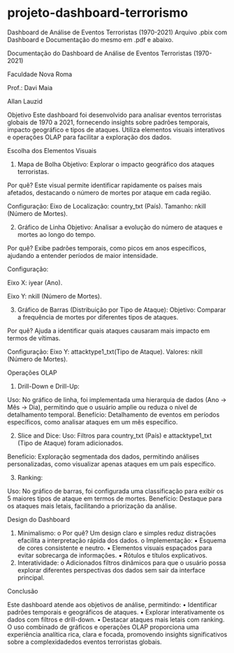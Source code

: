 # projeto-dashboard-terrorismo

Dashboard de Análise de Eventos Terroristas (1970-2021)
Arquivo .pbix com Dashboard e Documentação do mesmo em .pdf e abaixo.


Documentação do Dashboard de Análise de Eventos Terroristas (1970-2021) 

Faculdade Nova Roma 

Prof.: Davi Maia 
 
Allan	Lauzid 

 
Objetivo
Este dashboard foi desenvolvido para analisar eventos terroristas globais de 1970 a 2021, fornecendo insights sobre padrões temporais, impacto geográfico e tipos de ataques. Utiliza elementos visuais interativos e operações OLAP para facilitar a exploração dos dados.
 
Escolha dos Elementos Visuais
1. Mapa de Bolha
Objetivo:
  Explorar o impacto geográfico dos ataques terroristas.
 
Por quê?
  Este visual permite identificar rapidamente os países mais afetados, destacando o número de mortes por ataque em cada região.
 
Configuração:
  Eixo de Localização: country_txt (País).
  Tamanho: nkill (Número de Mortes).
 
2. Gráfico de Linha
Objetivo:
  Analisar a evolução do número de ataques e mortes ao longo do tempo. 
 
Por quê?
  Exibe padrões temporais, como picos em anos específicos, ajudando a entender períodos de maior intensidade.
 
Configuração:

  Eixo X: iyear (Ano).
  
  Eixo Y: nkill (Número de Mortes).
 
 
3. Gráfico de Barras (Distribuição por Tipo de Ataque):
Objetivo:
  Comparar a frequência de mortes por diferentes tipos de ataques.

Por quê?
  Ajuda a identificar quais ataques causaram mais impacto em termos de vítimas.

Configuração:
  Eixo Y: attacktype1_txt(Tipo de Ataque).
  Valores: nkill (Número de Mortes).
 
 
Operações OLAP
 
1. Drill-Down e Drill-Up:
 
  Uso: No gráfico de linha, foi implementada uma hierarquia de dados (Ano → Mês → Dia), permitindo que o usuário amplie ou reduza o nível de detalhamento temporal.
  Benefício: Detalhamento de eventos em períodos específicos, como analisar ataques em um mês específico.
 
2. Slice and Dice:
  Uso: Filtros para country_txt (País) e attacktype1_txt (Tipo de Ataque) foram adicionados.
 
Benefício: Exploração segmentada dos dados, permitindo análises personalizadas, como visualizar apenas ataques em um país específico.
 
3. Ranking:

  Uso: No gráfico de barras, foi configurada uma classificação para exibir os 5 maiores tipos de ataque em termos de mortes.
  Benefício: Destaque para os ataques mais letais, facilitando a priorização da análise.
 
 
Design do Dashboard
1. Minimalismo:
 o Por quê?
  Um design claro e simples reduz distrações efacilita a interpretação rápida dos dados.
 o Implementação:
   ▪ Esquema de cores consistente e neutro.
   ▪ Elementos visuais espaçados para evitar sobrecarga de informações.
   ▪ Rótulos e títulos explicativos.
2. Interatividade:
 o Adicionados filtros dinâmicos para que o usuário possa explorar diferentes perspectivas dos dados sem sair da interface principal.


Conclusão

 Este dashboard atende aos objetivos de análise, permitindo:
 • Identificar padrões temporais e geográficos de ataques.
 • Explorar interativamente os dados com filtros e drill-down.
 • Destacar ataques mais letais com ranking.
 O uso combinado de gráficos e operações OLAP proporciona uma experiência analítica rica, clara e focada, promovendo insights significativos sobre a complexidadedos eventos terroristas globais.
